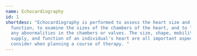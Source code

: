 ```yaml
---
name: Echocardiography
id: 1
shortdesc: "Echocardiography is performed to assess the heart size and
  function, to examine the sizes of the chambers of the heart, and to look for
  any abnormalities in the chambers or valves. The size, shape, mobility, blood
  supply, and function of an individual's heart are all important aspects to
  consider when planning a course of therapy. "
---
```

